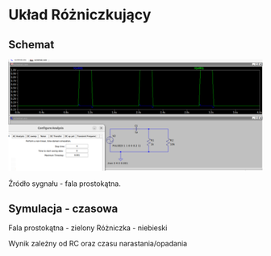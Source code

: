 # Układ Różniczkujący

## Schemat
![Schemat](img/1.png)

Źródło sygnału - fala prostokątna.

## Symulacja - czasowa

Fala prostokątna - zielony
Różniczka - niebieski

Wynik zależny od RC oraz czasu narastania/opadania